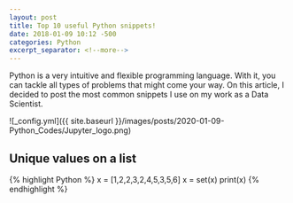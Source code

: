 ```yaml
---
layout: post
title: Top 10 useful Python snippets!
date: 2018-01-09 10:12 -500
categories: Python
excerpt_separator: <!--more-->
---
```


Python is a very intuitive and flexible programming language. With it, you can tackle all types of problems that might come your way. On this article, I decided to post the most common snippets I use on my work as a Data Scientist.

<!--more-->
![_config.yml]({{ site.baseurl }}/images/posts/2020-01-09-Python_Codes/Jupyter_logo.png)

## Unique values on a list

{% highlight Python %}
  x = [1,2,2,3,2,4,5,3,5,6]
  x = set(x)
  print(x)
{% endhighlight %}
